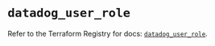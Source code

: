 # `datadog_user_role`

Refer to the Terraform Registry for docs: [`datadog_user_role`](https://registry.terraform.io/providers/datadog/datadog/3.59.0/docs/resources/user_role).
